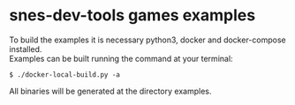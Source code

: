 # snes-dev-tools games examples
To build the examples it is necessary python3, docker and docker-compose installed.<br/>
Examples can be built running the command at your terminal:
```
$ ./docker-local-build.py -a
```
All binaries will be generated at the directory examples. 
